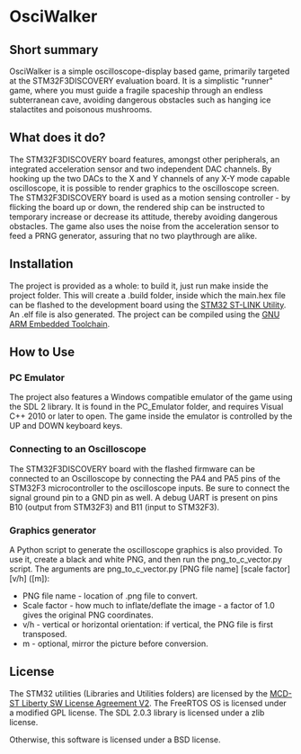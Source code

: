 # OsciWalker

## Short summary

OsciWalker is a simple oscilloscope-display based game, primarily targeted at the STM32F3DISCOVERY evaluation board. It is a simplistic "runner" game, where you must guide a fragile spaceship through an endless subterranean cave, avoiding dangerous obstacles such as hanging ice stalactites and poisonous mushrooms.

## What does it do?

The STM32F3DISCOVERY board features, amongst other peripherals, an integrated acceleration sensor and two independent DAC channels. By hooking up the two DACs to the X and Y channels of any X-Y mode capable oscilloscope, it is possible to render graphics to the oscilloscope screen.
The STM32F3DISCOVERY board is used as a motion sensing controller - by flicking the board up or down, the rendered ship can be instructed to temporary increase or decrease its attitude, thereby avoiding dangerous obstacles. The game also uses the noise from the acceleration sensor to feed a PRNG generator, assuring that no two playthrough are alike.

## Installation

The project is provided as a whole: to build it, just run make inside the project folder. This will create a .build folder, inside which the main.hex file can be flashed to the development board using the [STM32 ST-LINK Utility](http://www.st.com/en/development-tools/stsw-link004.html). An .elf file is also generated.
The project can be compiled using the [GNU ARM Embedded Toolchain](https://launchpad.net/gcc-arm-embedded).

## How to Use

### PC Emulator

The project also features a Windows compatible emulator of the game using the SDL 2 library. It is found in the PC_Emulator folder, and requires Visual C++ 2010 or later to open.
The game inside the emulator is controlled by the UP and DOWN keyboard keys.

### Connecting to an Oscilloscope

The STM32F3DISCOVERY board with the flashed firmware can be connected to an Oscilloscope by connecting the PA4 and PA5 pins of the STM32F3 microcontroller to the oscilloscope inputs. Be sure to connect the signal ground pin to a GND pin as well. A debug UART is present on pins B10 (output from STM32F3) and B11 (input to STM32F3).

### Graphics generator

A Python script to generate the oscilloscope graphics is also provided. To use it, create a black and white PNG, and then run the png_to_c_vector.py script.
The arguments are png_to_c_vector.py [PNG file name] [scale factor] [v/h] ([m]):
* PNG file name - location of .png file to convert.
* Scale factor - how much to inflate/deflate the image - a factor of 1.0 gives the original PNG coordinates.
* v/h - vertical or horizontal orientation: if vertical, the PNG file is first transposed.
* m - optional, mirror the picture before conversion.

## License

The STM32 utilities (Libraries and Utilities folders) are licensed by the [MCD-ST Liberty SW License Agreement V2](http://www.st.com/software_license_agreement_liberty_v2).
The FreeRTOS OS is licensed under a modified GPL license.
The SDL 2.0.3 library is licensed under a zlib license.

Otherwise, this software is licensed under a BSD license.
